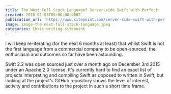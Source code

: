 ```yaml
---
title: The Next Full Stack Language? Server-side Swift with Perfect
created: 2016-01-05T00:00:00.000Z
publication_url: 'https://www.sitepoint.com/server-side-swift-with-perfect/'
image: image-the-next-full-stack-language.jpeg
categories: Chris writing sitepoint
---
```


I will keep re-iterating (for the next 6 months at least) that whilst Swift is not the first language from a commercial company to be open-sourced, the enthusiasm and outcomes so far have been astounding.

Swift 2.2 was open sourced just over a month ago on December 3rd 2015 under an Apache 2.0 license. It's currently hard to find an exact list of projects interpreting and compiling Swift as opposed to written in Swift, but looking at the project's GitHub repository shows the level of interest, activity and contributions to the project in such a short time frame.
